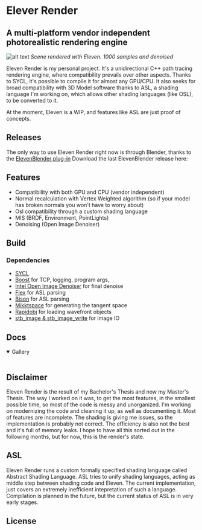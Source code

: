 # Elever Render
## A multi-platform vendor independent photorealistic rendering engine

![alt text](https://i.imgur.com/G7ExwxZ.png)
*Scene rendered with Eleven. 1000 samples and denoised*

Eleven Render is my personal project. It's a unidirectional C++ path tracing rendering engine, where compatibility prevails over other aspects. Thanks to SYCL, it's possible to compile it for almost any GPU/CPU.
It also seeks for broad compatibility with 3D Model software thanks to ASL, a shading language I'm working on, which allows other shading languages (like OSL), to be converted to it.

At the moment, Eleven is a WIP, and features like ASL are just proof of concepts. 


## Releases
The only way to use Eleven Render right now is through Blender, thanks to the [ElevenBlender plug-in](https://github.com/101001000/ElevenBlender) 
Download the last ElevenBlender release here:


## Features

- Compatibility with both GPU and CPU (vendor independent)
- Normal recalculation with Vertex Weighted algorithm (so if your model has broken normals you won't have to worry about)
- Osl compatibility through a custom shading language
- MIS (BRDF, Environment, PointLights)
- Denoising (Open Image Denoiser) 

## Build
### Dependencies
- [SYCL]() 
- [Boost](https://github.com/boostorg/boost) for TCP, logging, program args, 
- [Intel Open Image Denoiser](https://github.com/OpenImageDenoise/oidn) for final denoise
- [Flex](https://github.com/westes/flex) for ASL parsing
- [Bison](https://github.com/akimd/bison) for ASL parsing
- [Mikktspace](https://github.com/mmikk/MikkTSpace) for generating the tangent space
- [Rapidobj](https://github.com/guybrush77/rapidobj) for loading wavefront objects
- [stb_image & stb_image_write](https://github.com/nothings/stb) for image IO

## Docs

<details open>
<summary>Gallery</summary>
<br>
</details>

## Disclaimer

Eleven Render is the result of my Bachelor's Thesis and now my Master's Thesis. The way I worked on it was, to get the most features, in the smallest possible time, so most of the code is messy and unorganized. I'm working on modernizing the code and cleaning it up, as well as documenting it. Most of features are incomplete. The shading is giving me issues, so the implementation is probably not correct. The efficiency is also not the best and it's full of memory leaks. I hope to have all this sorted out in the following months, but for now, this is the render's state.

## ASL
Eleven Render runs a custom formally specified shading language called Abstract Shading Language. ASL tries to unify shading languages, acting as middle step between shading code and Eleven. The current implementation, just covers an extremely inefficient intepretation of such a language. Compilation is planned in the future, but the current status of ASL is in very early stages.

## License
